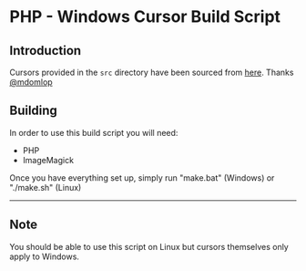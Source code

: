 
# PHP - Windows Cursor Build Script

## Introduction

Cursors provided in the `src` directory have been sourced from [here](https://github.com/mdomlop/retrosmart-x11-cursors).
Thanks [@mdomlop](https://github.com/mdomlop)

## Building

In order to use this build script you will need:
  - PHP
  - ImageMagick

Once you have everything set up, simply run "make.bat" (Windows) or "./make.sh" (Linux)

---

## Note

You should be able to use this script on Linux but cursors themselves only
apply to Windows.
